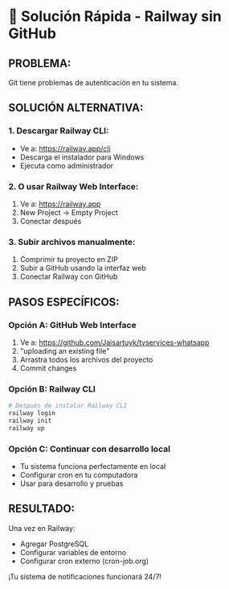 # 🚀 Solución Rápida - Railway sin GitHub

## PROBLEMA:
Git tiene problemas de autenticación en tu sistema.

## SOLUCIÓN ALTERNATIVA:

### 1. Descargar Railway CLI:
- Ve a: https://railway.app/cli
- Descarga el instalador para Windows
- Ejecuta como administrador

### 2. O usar Railway Web Interface:
1. Ve a: https://railway.app
2. New Project → Empty Project
3. Conectar después

### 3. Subir archivos manualmente:
1. Comprimir tu proyecto en ZIP
2. Subir a GitHub usando la interfaz web
3. Conectar Railway con GitHub

## PASOS ESPECÍFICOS:

### Opción A: GitHub Web Interface
1. Ve a: https://github.com/Jaisartuyk/tvservices-whatsapp
2. "uploading an existing file" 
3. Arrastra todos los archivos del proyecto
4. Commit changes

### Opción B: Railway CLI
```bash
# Después de instalar Railway CLI
railway login
railway init
railway up
```

### Opción C: Continuar con desarrollo local
- Tu sistema funciona perfectamente en local
- Configurar cron en tu computadora
- Usar para desarrollo y pruebas

## RESULTADO:
Una vez en Railway:
- Agregar PostgreSQL
- Configurar variables de entorno
- Configurar cron externo (cron-job.org)

¡Tu sistema de notificaciones funcionará 24/7!
